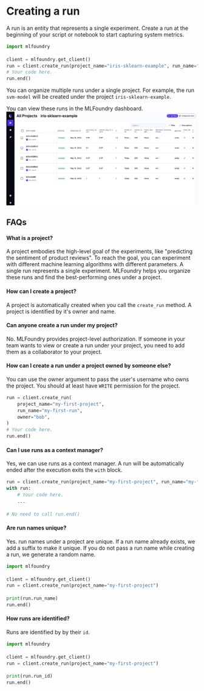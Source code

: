 # Creating a run

A run is an entity that represents a single experiment. Create a run at the beginning of your script or notebook to start capturing system metrics.

```python
import mlfoundry

client = mlfoundry.get_client()
run = client.create_run(project_name="iris-sklearn-example", run_name="svm-model")
# Your code here.
run.end()
```
You can organize multiple runs under a single project. For example, the run `svm-model` will be created under the project `iris-sklearn-example`.

You can view these runs in the MLFoundry dashboard.
![Runs in MLFoundry](../../assets/mlf-run.png)

## FAQs
#### What is a project?

A project embodies the high-level goal of the experiments, like "predicting the sentiment of product reviews". To reach the goal, you can experiment with different machine learning algorithms with different parameters. A single run represents a single experiment. MLFoundry helps you organize these runs and find the best-performing ones under a project.

#### How can I create a project?

A project is automatically created when you call the `create_run` method. A project is identified by it's owner and name.

#### Can anyone create a run under my project?

No. MLFoundry provides project-level authorization. If someone in your team wants to view or create a run under your project, you need to add them as a collaborator to your project.

#### How can I create a run under a project owned by someone else?

You can use the owner argument to pass the user's username who owns the project. You should at least have `WRITE` permission for the project.

```python
run = client.create_run(
    project_name="my-first-project",
    run_name="my-first-run",
    owner="bob",
)
# Your code here.
run.end()
```

#### Can I use runs as a context manager?

Yes, we can use runs as a context manager. A run will be automatically ended after the execution exits the `with` block.

```python
run = client.create_run(project_name="my-first-project", run_name="my-first-run")
with run:
    # Your code here.
    ...

# No need to call run.end()
```

#### Are run names unique?

Yes. run names under a project are unique. If a run name already exists, we add a suffix to make it unique.
If you do not pass a run name while creating a run, we generate a random name.

```python
import mlfoundry

client = mlfoundry.get_client()
run = client.create_run(project_name="my-first-project")

print(run.run_name)
run.end()
```

#### How runs are identified?

Runs are identified by by their `id`.

```python
import mlfoundry

client = mlfoundry.get_client()
run = client.create_run(project_name="my-first-project")

print(run.run_id)
run.end()
```